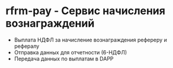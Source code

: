 # rfrm-pay - Сервис начисления вознаграждений
- Выплата НДФЛ за начисление вознаграждения рефереру и рефералу
- Отправка данных для отчетности (6-НДФЛ)
- Передача данных по выплатам в DAPP

